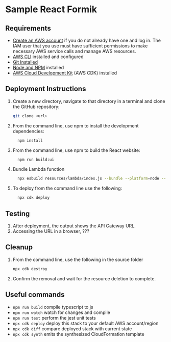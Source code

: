 # Sample React Formik


## Requirements

* [Create an AWS account](https://portal.aws.amazon.com/gp/aws/developer/registration/index.html) if you do not already have one and log in. The IAM user that you use must have sufficient permissions to make necessary AWS service calls and manage AWS resources.
* [AWS CLI](https://docs.aws.amazon.com/cli/latest/userguide/install-cliv2.html) installed and configured
* [Git Installed](https://git-scm.com/book/en/v2/Getting-Started-Installing-Git)
* [Node and NPM](https://nodejs.org/en/download/) installed
* [AWS Cloud Development Kit](https://docs.aws.amazon.com/cdk/latest/guide/cli.html) (AWS CDK) installed

## Deployment Instructions

1. Create a new directory, navigate to that directory in a terminal and clone the GitHub repository:
    ```bash
    git clone <url>
    ```
2. From the command line, use npm to install the development dependencies:
    ```bash
      npm install
    ```

3. From the command line, use npm to build the React website:
    ```bash
      npm run build:ui 
    ```

4. Bundle Lambda function
    ```bash
      npx esbuild resources/lambda/index.js --bundle --platform=node --target=node12 --external:aws-sdk --outfile=dist/lambda/build/index.js
    ```
5. To deploy from the command line use the following:
    ```bash
      npx cdk deploy
    ```

## Testing

1. After deployment, the output shows the API Gateway URL.
1. Accessing the URL in a browser, ???

## Cleanup
 
1. From the command line, use the following in the source folder
    ```bash
    npx cdk destroy
    ```
2. Confirm the removal and wait for the resource deletion to complete.

## Useful commands

 * `npm run build`   compile typescript to js
 * `npm run watch`   watch for changes and compile
 * `npm run test`    perform the jest unit tests
 * `npx cdk deploy`      deploy this stack to your default AWS account/region
 * `npx cdk diff`        compare deployed stack with current state
 * `npx cdk synth`       emits the synthesized CloudFormation template

